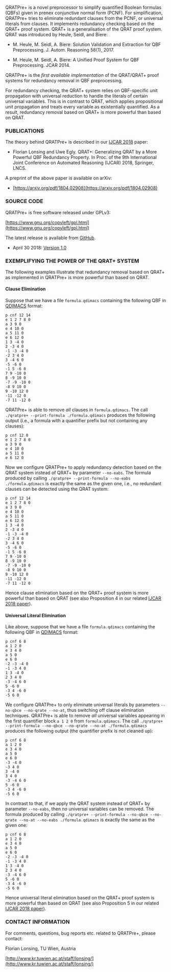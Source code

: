 
QRATPre+ is a novel preprocessor to simplify quantified Boolean formulas (QBFs)
given in prenex conjunctive normal form (PCNF). For simplification, QRATPre+
tries to eliminate redundant clauses from the PCNF, or universal literals from
clauses. It implements redundancy checking based on the QRAT+ proof
system. QRAT+ is a generalisation of the QRAT proof system. QRAT was introduced by
Heule, Seidl, and Biere:

* M. Heule, M. Seidl, A. Biere: Solution Validation and Extraction for QBF
  Preprocessing. J. Autom. Reasoning 58(1), 2017.

* M. Heule, M. Seidl, A. Biere: A Unified Proof System for QBF
  Preprocessing. JCAR 2014.

QRATPre+ is the _first available implementation_ of the QRAT/QRAT+ proof systems for redundancy removal in QBF preprocessing.

For redundancy checking, the QRAT+ system relies on QBF-specific unit
propagation with universal reduction to handle the literals of certain
universal variables. This is in contrast to QRAT, which applies propositional
unit propagation and treats every variable as existentially quantified. As a
result, redundancy removal based on QRAT+ is more powerful than based on QRAT.

### PUBLICATIONS ###

The theory behind QRATPre+ is described in our 
[IJCAR 2018](http://ijcar2018.org/) paper:

* Florian Lonsing and Uwe Egly. QRAT+: Generalizing QRAT by a More Powerful
QBF Redundancy Property. In Proc. of the 9th International Joint Conference on
Automated Reasoning (IJCAR) 2018, Springer, LNCS.

A preprint of the above paper is available on arXiv:

* [https://arxiv.org/pdf/1804.02908](https://arxiv.org/pdf/1804.02908)


### SOURCE CODE ###

QRATPre+ is free software released under GPLv3:

[https://www.gnu.org/copyleft/gpl.html](https://www.gnu.org/copyleft/gpl.html)

The latest release is available from
[GitHub](https://github.com/lonsing/qratpreplus).

* April 30 2018: [Version 1.0](https://github.com/lonsing/qratpreplus/archive/version-1.0.tar.gz)

### EXEMPLIFYING THE POWER OF THE QRAT+ SYSTEM ###

The following examples illustrate that redundancy removal based on QRAT+ as implemented in QRATPre+ is more powerful than based on QRAT.

#### Clause Elimination ####

Suppose that we have a file `formula.qdimacs` containing the following QBF in [QDIMACS](http://www.qbflib.org/qdimacs.html) format:

```
p cnf 12 14
e 1 2 7 8 0
a 3 9 0
e 4 10 0
a 5 11 0
e 6 12 0
1 3 -4 0
2 -3 4 0
-1 -3 -4 0
-2 3 4 0
3 -4 6 0
-5 -6 0
-1 5 -6 0
7 9 -10 0
8 -9 10 0
-7 -9 -10 0
-8 9 10 0
9 -10 12 0
-11 -12 0
-7 11 -12 0
```

QRATPre+ is able to remove _all_ clauses in `formula.qdimacs`. The call `./qratpre+ --print-formula ./formula.qdimacs` produces the following output (i.e., a formula with a quantifier prefix but not containing any clauses): 

```
p cnf 12 0
e 1 2 7 8 0
a 3 9 0
e 4 10 0
a 5 11 0
e 6 12 0
```

Now we configure QRATPre+ to apply redundancy detection based on the QRAT system instead of QRAT+ by parameter `--no-eabs`. The formula produced by calling `./qratpre+ --print-formula --no-eabs ./formula.qdimacs` is exactly the same as the given one, i.e., _no_ redundant clauses can be detected using the QRAT system:

```
p cnf 12 14
e 1 2 7 8 0
a 3 9 0
e 4 10 0
a 5 11 0
e 6 12 0
1 3 -4 0
2 -3 4 0
-1 -3 -4 0
-2 3 4 0
3 -4 6 0
-5 -6 0
-1 5 -6 0
7 9 -10 0
8 -9 10 0
-7 -9 -10 0
-8 9 10 0
9 -10 12 0
-11 -12 0
-7 11 -12 0
```

Hence clause elimination based on the QRAT+ proof system is more powerful than based on QRAT (see also Proposition 4 in our related [IJCAR 2018 paper](https://arxiv.org/pdf/1804.02908)).

#### Universal Literal Elimination ####

Like above, suppose that we have a file `formula.qdimacs` containing the following QBF in [QDIMACS](http://www.qbflib.org/qdimacs.html) format:

```
p cnf 6 8
a 1 2 0
e 3 4 0
a 5 0
e 6 0
-2 -3 -4 0
-1 -3 4 0
1 3 -4 0
2 3 4 0
-3 -4 6 0
5 -6 0
-3 4 -6 0
-5 6 0
```

We configure QRATPre+ to only eliminate universal literals by parameters `--no-qbce --no-qrate --no-at`, thus switching off clause elimination techniques. QRATPre+ is able to remove _all_ universal variables appearing in the first quantifier block `a 1 2 0` from `formula.qdimacs`. The call `./qratpre+ --print-formula --no-qbce --no-qrate --no-at ./formula.qdimacs` produces the following output (the quantifier prefix is not cleaned up): 

```
p cnf 6 8
a 1 2 0
e 3 4 0
a 5 0
e 6 0
-3 -4 0
-3 4 0
3 -4 0
3 4 0
-3 -4 6 0
5 -6 0
-3 4 -6 0
-5 6 0
```

In contrast to that, if we apply the QRAT system instead of QRAT+ by parameter `--no-eabs`, then _no_ universal variables can be removed. The formula produced by calling `./qratpre+ --print-formula --no-qbce --no-qrate --no-at --no-eabs ./formula.qdimacs` is exactly the same as the given one:

```
p cnf 6 8
a 1 2 0
e 3 4 0
a 5 0
e 6 0
-2 -3 -4 0
-1 -3 4 0
1 3 -4 0
2 3 4 0
-3 -4 6 0
5 -6 0
-3 4 -6 0
-5 6 0
```

Hence universal literal elimination based on the QRAT+ proof system is more powerful than based on QRAT (see also Proposition 5 in our related [IJCAR 2018 paper](https://arxiv.org/pdf/1804.02908)).


### CONTACT INFORMATION ###

For comments, questions, bug reports etc. related to QRATPre+, please contact:

Florian Lonsing, TU Wien, Austria

[http://www.kr.tuwien.ac.at/staff/lonsing/](http://www.kr.tuwien.ac.at/staff/lonsing/)
